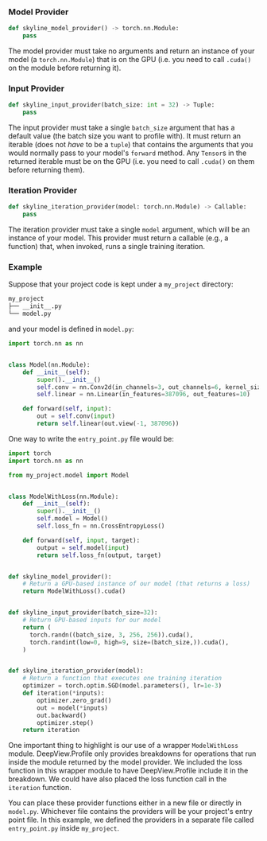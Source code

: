 ### Model Provider

```python
def skyline_model_provider() -> torch.nn.Module:
    pass
```

The model provider must take no arguments and return an instance of your model (a `torch.nn.Module`) that is on the GPU (i.e. you need to call `.cuda()` on the module before returning it).

### Input Provider

```python
def skyline_input_provider(batch_size: int = 32) -> Tuple:
    pass
```

The input provider must take a single `batch_size` argument that has a default value (the batch size you want to profile with). It must return an iterable (does not *have* to be a `tuple`) that contains the arguments that you would normally pass to your model's `forward` method. Any `Tensor`s in the returned iterable must be on the GPU (i.e. you need to call `.cuda()` on them before returning them).


### Iteration Provider

```python
def skyline_iteration_provider(model: torch.nn.Module) -> Callable:
    pass
```

The iteration provider must take a single `model` argument, which will be an instance of your model. This provider must return a callable (e.g., a function) that, when invoked, runs a single training iteration.

### Example

Suppose that your project code is kept under a `my_project` directory:

```zsh
my_project
├── __init__.py
└── model.py
```
and your model is defined in `model.py`:

```python
import torch.nn as nn


class Model(nn.Module):
    def __init__(self):
        super().__init__()
        self.conv = nn.Conv2d(in_channels=3, out_channels=6, kernel_size=3)
        self.linear = nn.Linear(in_features=387096, out_features=10)

    def forward(self, input):
        out = self.conv(input)
        return self.linear(out.view(-1, 387096))
```

One way to write the `entry_point.py` file would be:

```python
import torch
import torch.nn as nn

from my_project.model import Model


class ModelWithLoss(nn.Module):
    def __init__(self):
        super().__init__()
        self.model = Model()
        self.loss_fn = nn.CrossEntropyLoss()

    def forward(self, input, target):
        output = self.model(input)
        return self.loss_fn(output, target)


def skyline_model_provider():
    # Return a GPU-based instance of our model (that returns a loss)
    return ModelWithLoss().cuda()


def skyline_input_provider(batch_size=32):
    # Return GPU-based inputs for our model
    return (
      torch.randn((batch_size, 3, 256, 256)).cuda(),
      torch.randint(low=0, high=9, size=(batch_size,)).cuda(),
    )


def skyline_iteration_provider(model):
    # Return a function that executes one training iteration
    optimizer = torch.optim.SGD(model.parameters(), lr=1e-3)
    def iteration(*inputs):
        optimizer.zero_grad()
        out = model(*inputs)
        out.backward()
        optimizer.step()
    return iteration
```
One important thing to highlight is our use of a wrapper `ModelWithLoss` module. DeepView.Profile only provides breakdowns for operations that run inside the module returned by the model provider. We included the loss function in this wrapper module to have DeepView.Profile include it in the breakdown. We could have also placed the loss function call in the `iteration` function.

You can place these provider functions either in a new file or directly in `model.py`. Whichever file contains the providers will be your project's entry point file. In this example, we defined the providers in a separate file called `entry_point.py` inside `my_project`.
